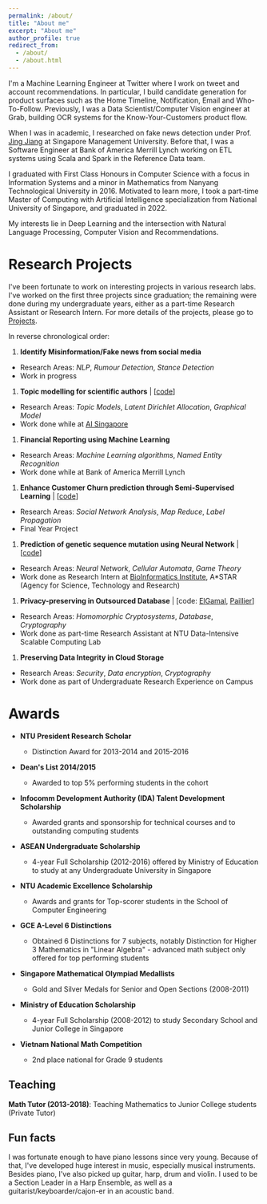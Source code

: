 ```yaml
---
permalink: /about/
title: "About me"
excerpt: "About me"
author_profile: true
redirect_from:
  - /about/
  - /about.html
---
```


I'm a Machine Learning Engineer at Twitter where I work on tweet and account recommendations. In particular, I build candidate generation for product surfaces such as the Home Timeline, Notification, Email and Who-To-Follow. 
Previously, I was a Data Scientist/Computer Vision engineer at Grab, building OCR systems for the Know-Your-Customers product flow.

When I was in academic, I researched on fake news detection under Prof. [Jing Jiang](http://www.mysmu.edu/faculty/jingjiang/) at Singapore Management University.
Before that, I was a Software Engineer at Bank of America Merrill Lynch working on ETL systems using Scala and Spark in the Reference Data team.

I graduated with First Class Honours in Computer Science with a focus in Information Systems and a minor in Mathematics from Nanyang Technological University in 2016. Motivated to learn more, I took a part-time Master of Computing with Artificial Intelligence specialization from National University of Singapore, and graduated in 2022. 
<!-- After graduation, I spent 1.5 years as a software engineer in an investment bank, building ETL data pipeline systems,
while heading a Machine Learning interest group.  -->

<!-- I have a deep interest for Mathematics and would love to do research in the intersection of Math and Computer Science. -->
My interests lie in Deep Learning and the intersection with Natural Language Processing, Computer Vision and Recommendations.


Research Projects
=================

I've been fortunate to work on interesting projects in various research labs.
I've worked on the first three projects since graduation; the remaining were done during
my undergraduate years,
either as a part-time Research Assistant or Research Intern. For more details of the projects, please go to [Projects](https://tramanh06.github.io/projects/).

In reverse chronological order:

1. **Identify Misinformation/Fake news from social media**
  * Research Areas: *NLP*, *Rumour Detection*, *Stance Detection*
  * Work in progress

1. **Topic modelling for scientific authors**  \|  [[code](https://github.com/tramanh06/rpms)]
  * Research Areas: *Topic Models*, *Latent Dirichlet Allocation*, *Graphical Model*
  * Work done while at [AI Singapore](https://www.aisingapore.org/)

1. **Financial Reporting using Machine Learning**
  * Research Areas: *Machine Learning algorithms*, *Named Entity Recognition*
  * Work done while at Bank of America Merrill Lynch

1. **Enhance Customer Churn prediction through Semi-Supervised Learning**  \|  [[code](https://github.com/tramanh06/CDR-analysis)]
  * Research Areas: *Social Network Analysis*, *Map Reduce*, *Label Propagation*
  * Final Year Project

1. **Prediction of genetic sequence mutation using Neural Network**  \|  [[code](https://github.com/tramanh06/HIV-DNA-neural-network)]
  * Research Areas: *Neural Network*, *Cellular Automata*, *Game Theory*
  * Work done as Research Intern at [BioInformatics Institute](http://www.bii.a-star.edu.sg/), A\*STAR (Agency for Science, Technology and Research)

1. **Privacy-preserving in Outsourced Database**  \|  [code: [ElGamal](https://github.com/bazzilic/ElGamalExt), [Paillier](https://github.com/bazzilic/PaillierExt)]
  * Research Areas: *Homomorphic Cryptosystems*, *Database*, *Cryptography*
  * Work done as part-time Research Assistant at NTU Data-Intensive Scalable Computing Lab

1. **Preserving Data Integrity in Cloud Storage**
  * Research Areas: *Security*, *Data encryption*, *Cryptography*
  * Work done as part of Undergraduate Research Experience on Campus


Awards
======
* **NTU President Research Scholar**
  * Distinction Award for 2013-2014 and 2015-2016

* **Dean's List 2014/2015**
  * Awarded to top 5% performing students in the cohort

* **Infocomm Development Authority (IDA) Talent Development Scholarship**
  * Awarded grants and sponsorship for technical courses and to outstanding computing students

* **ASEAN Undergraduate Scholarship**
  * 4-year Full Scholarship (2012-2016) offered by Ministry of Education to study at any Undergraduate University in Singapore

* **NTU Academic Excellence Scholarship**
  * Awards and grants for Top-scorer students in the School of Computer Engineering

* **GCE A-Level 6 Distinctions**
  * Obtained 6 Distinctions for 7 subjects, notably Distinction for Higher 3 Mathematics in "Linear Algebra" - advanced math subject only offered for top performing students

* **Singapore Mathematical Olympiad Medallists**
  * Gold and Silver Medals for Senior and Open Sections (2008-2011)

* **Ministry of Education Scholarship**
  * 4-year Full Scholarship (2008-2012) to study Secondary School and Junior College in Singapore

* **Vietnam National Math Competition**
  * 2nd place national for Grade 9 students



Teaching
--------
**Math Tutor (2013-2018)**: Teaching Mathematics to Junior College students (Private Tutor)
<!-- Around Year 2 of my university year, I started missing doing Math a lot. There weren't that many Math-heavy courses in CS curriculum, and I haven't embarked on a Math minor by then. So I decided to teach Math to High School students as a way to keep my Math solving skills abreast.
Since then, I've taught many Junior College students to prepare for their A-level examinations. It turns out not only do I love solving and thinking in Math, I also greatly enjoy teaching and making Math an easy subject for my students. -->


Fun facts
---------
I was fortunate enough to have piano lessons since very young. Because of that, I've developed huge interest in
music, especially musical instruments. Besides piano, I've also picked up guitar, harp, drum and violin.
I used to be a Section Leader in a Harp Ensemble, as well as a guitarist/keyboarder/cajon-er in an acoustic band.
